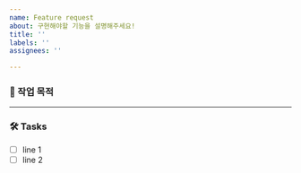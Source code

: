 ```yaml
---
name: Feature request
about: 구현해야할 기능을 설명해주세요!
title: ''
labels: ''
assignees: ''

---
```


### 📝 작업 목적

<!-- 기능 혹은 버그에 대한 설명 -->

---

### 🛠️ Tasks

* [ ] line 1
* [ ] line 2
